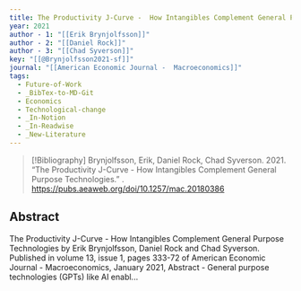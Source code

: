 ```yaml
---
title: The Productivity J-Curve -  How Intangibles Complement General Purpose Technologies
year: 2021
author - 1: "[[Erik Brynjolfsson]]"
author - 2: "[[Daniel Rock]]"
author - 3: "[[Chad Syverson]]"
key: "[[@Brynjolfsson2021-sf]]"
journal: "[[American Economic Journal -  Macroeconomics]]"
tags:
  - Future-of-Work
  - _BibTex-to-MD-Git
  - Economics
  - Technological-change
  - _In-Notion
  - _In-Readwise
  - _New-Literature
---
```


> [!Bibliography]
> Brynjolfsson, Erik, Daniel Rock, Chad Syverson. 2021. “The Productivity J-Curve -  How Intangibles Complement General Purpose Technologies.” . https://pubs.aeaweb.org/doi/10.1257/mac.20180386

## Abstract
The Productivity J-Curve -  How Intangibles Complement General Purpose Technologies by Erik Brynjolfsson, Daniel Rock and Chad Syverson. Published in volume 13, issue 1, pages 333-72 of American Economic Journal -  Macroeconomics, January 2021, Abstract -  General purpose technologies (GPTs) like AI enabl...